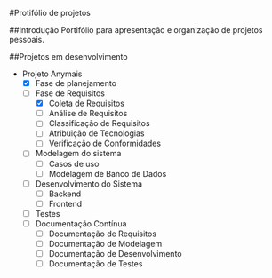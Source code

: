 #Protifólio de projetos

##Introdução
Portifólio para apresentação e organização de projetos pessoais.

##Projetos em desenvolvimento
- Projeto Anymais
	- [x] Fase de planejamento
	- [ ] Fase de Requisitos
		- [x] Coleta de Requisitos
		- [ ] Análise de Requisitos
		- [ ] Classificação de Requisitos
		- [ ] Atribuição de Tecnologias
		- [ ] Verificação de Conformidades
	- [ ] Modelagem do sistema
		- [ ] Casos de uso
		- [ ] Modelagem de Banco de Dados
	- [ ] Desenvolvimento do Sistema
		- [ ] Backend
		- [ ] Frontend
	- [ ] Testes
	- [ ] Documentação Contínua
		- [ ] Documentação de Requisitos
		- [ ] Documentação de Modelagem
		- [ ] Documentação de Desenvolvimento
		- [ ] Documentação de Testes